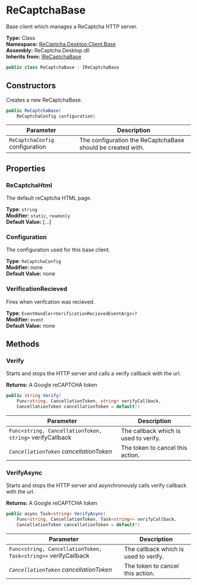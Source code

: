 # ReCaptchaBase
Base client which manages a ReCaptcha HTTP server.

**Type:** Class
<br />
**Namespace:** [ReCaptcha.Desktop.Client.Base](/reference/recaptcha.desktop/client/base)
<br />
**Assembly:** ReCaptcha.Desktop.dll
<br />
**Inherits from:** [IReCaptchaBase](/reference/recaptcha.desktop/client/interfaces/irecaptchabase)

```cs
public class ReCaptchaBase : IReCaptchaBase
```


## Constructors
Creates a new ReCaptchaBase.
```cs
public ReCaptchaBase(
    ReCaptchaConfig configuration)
```
| Parameter                                                                                   | Description                                                 |
|---------------------------------------------------------------------------------------------|-------------------------------------------------------------|
| `ReCaptchaConfig` configuration | The configuration the ReCaptchaBase should be created with. |


## Properties

### ReCaptchaHtml
The default reCaptcha HTML page.

**Type**: `string`
<br />
**Modifier:** `static`, `readonly`
<br />
**Default Value:** [...]

### Configuration
The configuration used for this base client.

**Type**: `ReCaptchaConfig`
<br />
**Modifier:** none
<br />
**Default Value:** none

### VerificationRecieved
Fires when verifcation was recieved.

**Type**: `EventHandler<VerificationRecievedEventArgs>?`
<br />
**Modifier:** `event`
<br />
**Default Value:** none


## Methods

### Verify
Starts and stops the HTTP server and calls a verify callback with the url.

**Returns:** A Google reCAPTCHA token
```cs
public string Verify(
    Func<string, CancellationToken, string> verifyCallback,
    CancellationToken cancellationToken = default!)
```
| Parameter                                                | Description                           |
|----------------------------------------------------------|---------------------------------------|
| `Func<string, CancellationToken, string>` verifyCallback | The callback which is used to verify. |
| *`CancellationToken` cancellationToken*                  | The token to cancel this action.      |

### VerifyAsync
Starts and stops the HTTP server and asynchronously calls verify callback with the url.

**Returns:** A Google reCAPTCHA token
```cs
public async Task<string> VerifyAsync(
    Func<string, CancellationToken, Task<string>> verifyCallback,
    CancellationToken cancellationToken = default!)
```
| Parameter                                                      | Description                           |
|----------------------------------------------------------------|---------------------------------------|
| `Func<string, CancellationToken, Task<string>>` verifyCallback | The callback which is used to verify. |
| *`CancellationToken` cancellationToken*                        | The token to cancel this action.      |